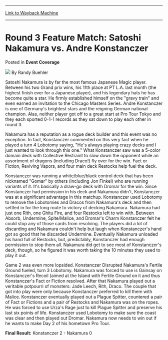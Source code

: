 
---
[Link to Wayback Machine](https://web.archive.org/web/20211201013443/https://magic.wizards.com/en/articles/archive/event-coverage/round-3-feature-match-satoshi-nakamura-vs-andre-konstanczer-2000-01)

[_metadata_:author]:- "Randy Buehler"
[_metadata_:description]:- "Satoshi Nakamura is by far the most famous Japanese Magic player. Between his two Grand prix wins, his 11th place at PT L.A. last month (the highest finish ever for a Japanese player), and his legendary hats he has become quite a star. He firmly established himself on the `gravy train` and even earned an invitation to the Chicago Masters Series. Andre Konstanczer is one of"
[_metadata_:generator]:- "Drupal 7 (http://drupal.org)"
[_metadata_:node]:- "763551"
[_metadata_:source]:- "div-main-content"
[_metadata_:title]:- "Round 3 Feature Match: Satoshi Nakamura vs. Andre Konstanczer"
[_metadata_:wayback_capture_timestamp]:- "2021-12-01 01:34:43"
[_metadata_:wayback_raw_url]:- "https://web.archive.org/web/20211201013443id_/https://magic.wizards.com/en/articles/archive/event-coverage/round-3-feature-match-satoshi-nakamura-vs-andre-konstanczer-2000-01"
[_metadata_:wayback_url]:- "https://magic.wizards.com/en/articles/archive/event-coverage/round-3-feature-match-satoshi-nakamura-vs-andre-konstanczer-2000-01"
---


Round 3 Feature Match: Satoshi Nakamura vs. Andre Konstanczer
=============================================================



 Posted in **Event Coverage**







![](https://media.magic.wizards.com/styles/auth_small/public/images/person/Headshot%209-2014_3.jpg)
By Randy Buehler











Satoshi Nakamura is by far the most famous Japanese Magic player. Between his two Grand prix wins, his 11th place at PT L.A. last month (the highest finish ever for a Japanese player), and his legendary hats he has become quite a star. He firmly established himself on the "gravy train" and even earned an invitation to the Chicago Masters Series. Andre Konstanczer is one of Germany's brightest stars and the reigning German national champion. Alas, neither player got off to a great start at Pro Tour Tokyo and they each sported 0-1-1 records as they sat down to play each other in round 3.


Nakamura has a reputation as a rogue deck builder and this event was no exception. In fact, Konstanczer commented on this very fact when he played a turn 4 Lobotomy saying, "He's always playing crazy decks and I just wanted to look through this one." What Konstanczer saw was a 5-color domain deck with Collective Restraint to slow down the opponent while an assortment of dragons (including Draco!) fly over for the win. Fact or Fiction, Reviving Vapors, and four main deck Restocks help fuel the deck.


Konstanczer was running a white/blue/black control deck that has been nicknamed "Gomar" by others (including Jon Finkel) who are running variants of it. It's basically a draw-go deck with Dromar for the win. Since Konstanczer had permission in his deck and Nakamura didn't, Konstanczer was at a significant advantage in this matchup. Konstanczer used Lobotomy to remove the Lobotomies and Dracos from Nakamura's deck and then settled in for the long route to victory of decking Nakamura. Nakamura had just one Rith, one Ghitu Fire, and four Restocks left to win with. Between Absorb, Undermine, Spite/Malice, and Dromar's Charm Konstanczer felt he could stop any of those cards from resolving. The players did a lot of discarding and Nakamura couldn't help but laugh when Konstanczer's hand got so good that he discarded Undermine. Eventually Nakamura unloaded his hand full of Restocks, but, predictably, Konstanczer had enough permission to stop them all. Nakamura did get to see most of Konstanczer's deck, though, so he figured it was worth taking the 10 minutes they used to play it out.


Game 2 was even more lopsided. Konstanczer Disrupted Nakamura's Fertile Ground fueled, turn 3 Lobotomy. Nakamura was forced to use is Gainsay on Konstanczer's Recoil (aimed at the Island with Fertile Ground on it and thus Konstanczer's Fact or Fiction resolved. After that Nakamura played out a veritable potpourri of monsters: Jade Leech, Rith, Draco. The couple that got into play were only because Konstanczer preferred to kill them with Malice. Konstanczer eventually played out a Plague Spitter, countered a pair of Fact or Fictions and a pair of Restocks and Nakamura was on the ropes. He was forced to use Urza's Rage just to kill Plague Spitter and preserve his last six points of life. Konstanczer used Lobotomy to make sure the coast was clear and then played out Dromar. Nakamura now needs to win out if he wants to make Day 2 of his hometown Pro Tour.


**Final Result:** Konstanczer 2 - Nakamura 0







